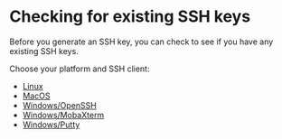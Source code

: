 # Checking for existing SSH keys

Before you generate an SSH key, you can check to see if you have any existing SSH keys.

Choose your platform and SSH client:

- [Linux](existing-linux.md)
- [MacOS](existing-macos.md)
- [Windows/OpenSSH](existing-windows-openssh.md)
- [Windows/MobaXterm](existing-windows-mobaxterm.md)
- [Windows/Putty](existing-windows-putty.md)